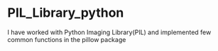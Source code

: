 # PIL_Library_python
I have worked with Python Imaging Library(PIL) and implemented few common functions in the pillow package 
